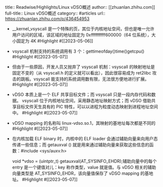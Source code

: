 title:: Readwise/Highlights/Linux vDSO概述
author:: [[zhuanlan.zhihu.com]]
full-title:: Linux vDSO概述
category:: #articles
url:: https://zhuanlan.zhihu.com/p/436454953

- __kernel_vsyscall 是一个特殊的页，其位于内核地址空间，但也是唯一允许用户访问的区域，该区域的地址固定为 0xffffffffff600000（64 位系统），大小固定为 4K #Highlight #[[2023-05-06]]
- vsyscall 机制支持的系统调用有 3 个：gettimeofday()time()getcpu() #Highlight #[[2023-05-07]]
- 但由于一些原因，开发人员又抛弃了 vsyscall 机制：vsyscall 的映射地址是固定不变的（从 vsyscall.h 的定义就可以看出），因此很容易成为 ret2libc 攻击的跳板。vsyscall 能支持的系统调用数有限，无法很方便地进行扩展。 #Highlight #[[2023-05-07]]
- vDSO 本质上是一个 ELF 共享目标文件；而 vsyscall 只是一段内存代码和数据。 vsyscall 位于内核地址空间，采用静态地址映射方式；而 vDSO 借助共享目标文件天生具有的 PIC 特性，可以以进程为粒度动态映射到进程地址空间中。 #Highlight #[[2023-05-07]]
- vDSO mapping 的名称叫 linux-vdso.so.1，其映射的基地址每次都是不同的 #Highlight #[[2023-05-07]]
- 在内核加载 ELF binary 时，内核中的 ELF loader 会通过辅助向量来向用户态传递一些信息；而 getauxval () 就是用来通过辅助向量来获取这些信息的函数：#include <sys/auxv.h>
  
  void *vdso = (uintptr_t) getauxval(AT_SYSINFO_EHDR);辅助向量中的每个 entry 是一个键值对儿：key 称作类型，value 就是值。与 vDSO 相关的辅助向量类型是 AT_SYSINFO_EHDR，该向量值保存了 vDSO mapping 的基地址。 #Highlight #[[2023-05-07]]